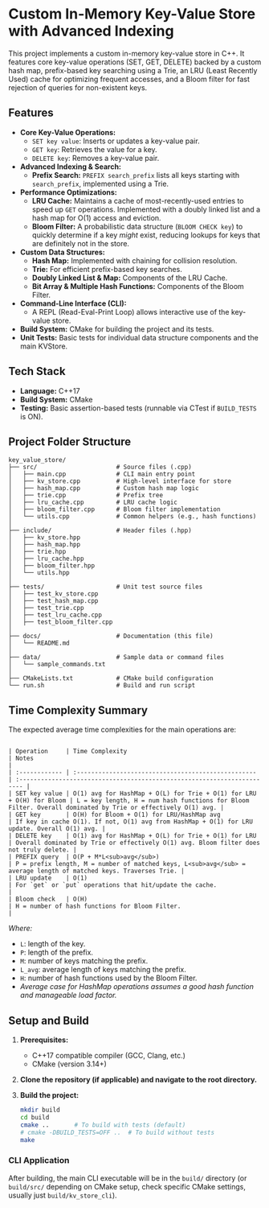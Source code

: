 # Custom In-Memory Key-Value Store with Advanced Indexing

This project implements a custom in-memory key-value store in C++. It features core key-value operations (SET, GET, DELETE) backed by a custom hash map, prefix-based key searching using a Trie, an LRU (Least Recently Used) cache for optimizing frequent accesses, and a Bloom filter for fast rejection of queries for non-existent keys.

## Features

* **Core Key-Value Operations:**
    * `SET key value`: Inserts or updates a key-value pair.
    * `GET key`: Retrieves the value for a key.
    * `DELETE key`: Removes a key-value pair.
* **Advanced Indexing & Search:**
    * **Prefix Search:** `PREFIX search_prefix` lists all keys starting with `search_prefix`, implemented using a Trie.
* **Performance Optimizations:**
    * **LRU Cache:** Maintains a cache of most-recently-used entries to speed up `GET` operations. Implemented with a doubly linked list and a hash map for O(1) access and eviction.
    * **Bloom Filter:** A probabilistic data structure (`BLOOM CHECK key`) to quickly determine if a key *might* exist, reducing lookups for keys that are definitely not in the store.
* **Custom Data Structures:**
    * **Hash Map:** Implemented with chaining for collision resolution.
    * **Trie:** For efficient prefix-based key searches.
    * **Doubly Linked List & Map:** Components of the LRU Cache.
    * **Bit Array & Multiple Hash Functions:** Components of the Bloom Filter.
* **Command-Line Interface (CLI):**
    * A REPL (Read-Eval-Print Loop) allows interactive use of the key-value store.
* **Build System:** CMake for building the project and its tests.
* **Unit Tests:** Basic tests for individual data structure components and the main KVStore.

## Tech Stack

* **Language:** C++17
* **Build System:** CMake
* **Testing:** Basic assertion-based tests (runnable via CTest if `BUILD_TESTS` is ON).

## Project Folder Structure
```
key_value_store/
├── src/                      # Source files (.cpp)
│   ├── main.cpp              # CLI main entry point
│   ├── kv_store.cpp          # High-level interface for store
│   ├── hash_map.cpp          # Custom hash map logic
│   ├── trie.cpp              # Prefix tree
│   ├── lru_cache.cpp         # LRU cache logic
│   ├── bloom_filter.cpp      # Bloom filter implementation
│   └── utils.cpp             # Common helpers (e.g., hash functions)
│
├── include/                  # Header files (.hpp)
│   ├── kv_store.hpp
│   ├── hash_map.hpp
│   ├── trie.hpp
│   ├── lru_cache.hpp
│   ├── bloom_filter.hpp
│   └── utils.hpp
│
├── tests/                    # Unit test source files
│   ├── test_kv_store.cpp
│   ├── test_hash_map.cpp
│   ├── test_trie.cpp
│   ├── test_lru_cache.cpp
│   ├── test_bloom_filter.cpp
│
├── docs/                     # Documentation (this file)
│   └── README.md
│
├── data/                     # Sample data or command files
│   └── sample_commands.txt
│
├── CMakeLists.txt            # CMake build configuration
└── run.sh                    # Build and run script
```

## Time Complexity Summary

The expected average time complexities for the main operations are:
```

| Operation     | Time Complexity                                     | Notes                                                                    |
| :------------ | :-------------------------------------------------- | :----------------------------------------------------------------------- |
| SET key value | O(1) avg for HashMap + O(L) for Trie + O(1) for LRU + O(H) for Bloom | L = key length, H = num hash functions for Bloom Filter. Overall dominated by Trie or effectively O(1) avg. |
| GET key       | O(H) for Bloom + O(1) for LRU/HashMap avg           | If key in cache O(1). If not, O(1) avg from HashMap + O(1) for LRU update. Overall O(1) avg. |
| DELETE key    | O(1) avg for HashMap + O(L) for Trie + O(1) for LRU | Overall dominated by Trie or effectively O(1) avg. Bloom filter does not truly delete. |
| PREFIX query  | O(P + M*L<sub>avg</sub>)                                | P = prefix length, M = number of matched keys, L<sub>avg</sub> = average length of matched keys. Traverses Trie. |
| LRU update    | O(1)                                                | For `get` or `put` operations that hit/update the cache.                   |
| Bloom check   | O(H)                                                | H = number of hash functions for Bloom Filter.                             |

```
*Where:*
* `L`: length of the key.
* `P`: length of the prefix.
* `M`: number of keys matching the prefix.
* `L_avg`: average length of keys matching the prefix.
* `H`: number of hash functions used by the Bloom Filter.
* *Average case for HashMap operations assumes a good hash function and manageable load factor.*

## Setup and Build

1.  **Prerequisites:**
    * C++17 compatible compiler (GCC, Clang, etc.)
    * CMake (version 3.14+)

2.  **Clone the repository (if applicable) and navigate to the root directory.**

3.  **Build the project:**
    ```bash
    mkdir build
    cd build
    cmake ..       # To build with tests (default)
    # cmake -DBUILD_TESTS=OFF ..  # To build without tests
    make
    ```


### CLI Application

After building, the main CLI executable will be in the `build/` directory (or `build/src/` depending on CMake setup, check specific CMake settings, usually just `build/kv_store_cli`).

